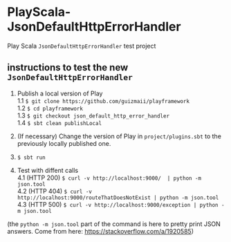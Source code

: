 # PlayScala-JsonDefaultHttpErrorHandler

Play Scala `JsonDefaultHttpErrorHandler` test project

## instructions to test the new `JsonDefaultHttpErrorHandler`

1. Publish a local version of Play   
    1.1 `$ git clone https://github.com/guizmaii/playframework`   
    1.2 `$ cd playframework`   
    1.3 `$ git checkout json_default_http_error_handler`   
    1.4 `$ sbt clean publishLocal`   

2. (If necessary) Change the version of Play in `project/plugins.sbt` to the previously locally published one.

3. `$ sbt run`   

4. Test with diffent calls   
    4.1 (HTTP 200) `$ curl -v http://localhost:9000/  | python -m json.tool`   
    4.2 (HTTP 404) `$ curl -v http://localhost:9000/routeThatDoesNotExist | python -m json.tool`  
    4.3 (HTTP 500) `$ curl -v http://localhost:9000/exception | python -m json.tool`   
    
(the `python -m json.tool` part of the command is here to pretty print JSON answers. Come from here: https://stackoverflow.com/a/1920585)